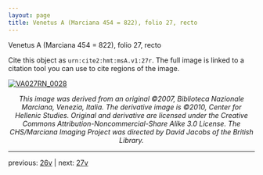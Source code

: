 ```yaml
---
layout: page
title: Venetus A (Marciana 454 = 822), folio 27, recto
---
```


Venetus A (Marciana 454 = 822), folio 27, recto

Cite this object as `urn:cite2:hmt:msA.v1:27r`.  The full image is linked to a citation tool you can use to cite regions of the image.

[![VA027RN_0028](http://www.homermultitext.org/iipsrv?IIIF=/project/homer/pyramidal/deepzoom/hmt/vaimg/2017a/VA027RN_0028.tif/full/800,/0/default.jpg)](http://www.homermultitext.org/ict2/?urn=urn:cite2:hmt:vaimg.2017a:VA027RN_0028) 

<p style="text-align: center; font-style: italic;">This image was derived from an original ©2007, Biblioteca Nazionale Marciana, Venezia, Italia. The derivative image is ©2010, Center for Hellenic Studies. Original and derivative are licensed under the Creative Commons Attribution-Noncommercial-Share Alike 3.0 License. The CHS/Marciana Imaging Project was directed by David Jacobs of the British Library.</p>

---

previous: [26v](../26v/) | next: [27v](../27v/)